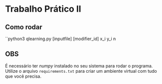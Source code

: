 # Trabalho Prático II

## Como rodar

``python3 qlearning.py [inputfile] [modifier_id] x_i y_i n

## OBS

É necessário ter *numpy* instalado no seu sistema para rodar o programa. Utilize o arquivo `requirements.txt` para criar um ambiente virtual
com tudo que você precisa.
